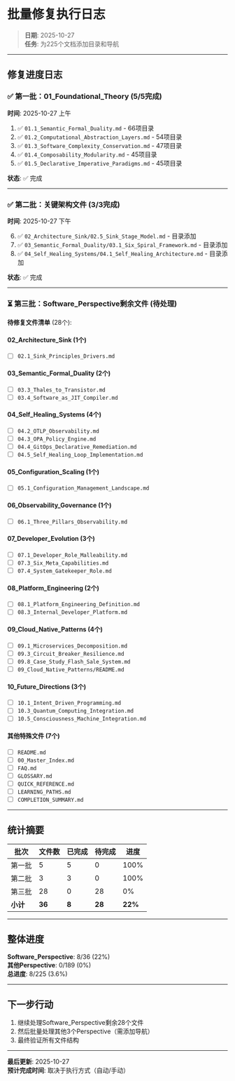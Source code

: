 # 批量修复执行日志

> **日期**: 2025-10-27  
> **任务**: 为225个文档添加目录和导航  

---

## 修复进度日志

### ✅ 第一批：01_Foundational_Theory (5/5完成)

**时间**: 2025-10-27 上午

1. ✅ `01.1_Semantic_Formal_Duality.md` - 66项目录
2. ✅ `01.2_Computational_Abstraction_Layers.md` - 54项目录
3. ✅ `01.3_Software_Complexity_Conservation.md` - 47项目录
4. ✅ `01.4_Composability_Modularity.md` - 45项目录
5. ✅ `01.5_Declarative_Imperative_Paradigms.md` - 45项目录

**状态**: ✅ 完成

---

### ✅ 第二批：关键架构文件 (3/3完成)

**时间**: 2025-10-27 下午

6. ✅ `02_Architecture_Sink/02.5_Sink_Stage_Model.md` - 目录添加
7. ✅ `03_Semantic_Formal_Duality/03.1_Six_Spiral_Framework.md` - 目录添加
8. ✅ `04_Self_Healing_Systems/04.1_Self_Healing_Architecture.md` - 目录添加

**状态**: ✅ 完成

---

### ⏳ 第三批：Software_Perspective剩余文件 (待处理)

**待修复文件清单** (28个):

#### 02_Architecture_Sink (1个)
- [ ] `02.1_Sink_Principles_Drivers.md`

#### 03_Semantic_Formal_Duality (2个)
- [ ] `03.3_Thales_to_Transistor.md`
- [ ] `03.4_Software_as_JIT_Compiler.md`

#### 04_Self_Healing_Systems (4个)
- [ ] `04.2_OTLP_Observability.md`
- [ ] `04.3_OPA_Policy_Engine.md`
- [ ] `04.4_GitOps_Declarative_Remediation.md`
- [ ] `04.5_Self_Healing_Loop_Implementation.md`

#### 05_Configuration_Scaling (1个)
- [ ] `05.1_Configuration_Management_Landscape.md`

#### 06_Observability_Governance (1个)
- [ ] `06.1_Three_Pillars_Observability.md`

#### 07_Developer_Evolution (3个)
- [ ] `07.1_Developer_Role_Malleability.md`
- [ ] `07.3_Six_Meta_Capabilities.md`
- [ ] `07.4_System_Gatekeeper_Role.md`

#### 08_Platform_Engineering (2个)
- [ ] `08.1_Platform_Engineering_Definition.md`
- [ ] `08.3_Internal_Developer_Platform.md`

#### 09_Cloud_Native_Patterns (4个)
- [ ] `09.1_Microservices_Decomposition.md`
- [ ] `09.3_Circuit_Breaker_Resilience.md`
- [ ] `09.8_Case_Study_Flash_Sale_System.md`
- [ ] `09_Cloud_Native_Patterns/README.md`

#### 10_Future_Directions (3个)
- [ ] `10.1_Intent_Driven_Programming.md`
- [ ] `10.3_Quantum_Computing_Integration.md`
- [ ] `10.5_Consciousness_Machine_Integration.md`

#### 其他特殊文件 (7个)
- [ ] `README.md`
- [ ] `00_Master_Index.md`
- [ ] `FAQ.md`
- [ ] `GLOSSARY.md`
- [ ] `QUICK_REFERENCE.md`
- [ ] `LEARNING_PATHS.md`
- [ ] `COMPLETION_SUMMARY.md`

---

## 统计摘要

| 批次 | 文件数 | 已完成 | 待完成 | 进度 |
|------|-------|--------|--------|------|
| 第一批 | 5 | 5 | 0 | 100% |
| 第二批 | 3 | 3 | 0 | 100% |
| 第三批 | 28 | 0 | 28 | 0% |
| **小计** | **36** | **8** | **28** | **22%** |

---

## 整体进度

**Software_Perspective**: 8/36 (22%)  
**其他Perspective**: 0/189 (0%)  
**总进度**: 8/225 (3.6%)

---

## 下一步行动

1. 继续处理Software_Perspective剩余28个文件
2. 然后批量处理其他3个Perspective（需添加导航）
3. 最终验证所有文件结构

---

**最后更新**: 2025-10-27  
**预计完成时间**: 取决于执行方式（自动/手动）

